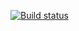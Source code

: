 [![Build status](https://ci.appveyor.com/api/projects/status/y42ddfrociornk1s/branch/main?svg=true)](https://ci.appveyor.com/project/Darythefirst/java-aqa-selenide/branch/main)
